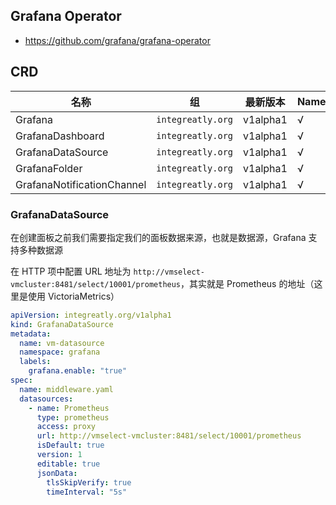 ## Grafana Operator

- <https://github.com/grafana/grafana-operator>

## CRD

| 名称           | 组                           | 最新版本 | NamespaceScoped |
| -------------- | ---------------------------- | -------- | --------------- |
| Grafana | `integreatly.org` | v1alpha1 | √              |
| GrafanaDashboard | `integreatly.org` | v1alpha1 | √              |
| GrafanaDataSource | `integreatly.org` | v1alpha1 | √              |
| GrafanaFolder | `integreatly.org` | v1alpha1 | √              |
| GrafanaNotificationChannel | `integreatly.org` | v1alpha1 | √ |

### GrafanaDataSource

在创建面板之前我们需要指定我们的面板数据来源，也就是数据源，Grafana 支持多种数据源

在 HTTP 项中配置 URL 地址为 `http://vmselect-vmcluster:8481/select/10001/prometheus`，其实就是 Prometheus 的地址（这里是使用 VictoriaMetrics）

```yaml
apiVersion: integreatly.org/v1alpha1
kind: GrafanaDataSource
metadata:
  name: vm-datasource
  namespace: grafana
  labels:
    grafana.enable: "true"
spec:
  name: middleware.yaml
  datasources:
    - name: Prometheus
      type: prometheus
      access: proxy
      url: http://vmselect-vmcluster:8481/select/10001/prometheus
      isDefault: true
      version: 1
      editable: true
      jsonData:
        tlsSkipVerify: true
        timeInterval: "5s"

```
